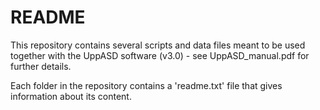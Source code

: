 # README
This repository contains several scripts and data files meant to be used together with the UppASD software (v3.0) - see UppASD_manual.pdf for further details.

Each folder in the repository contains a 'readme.txt' file that gives information about its content.
